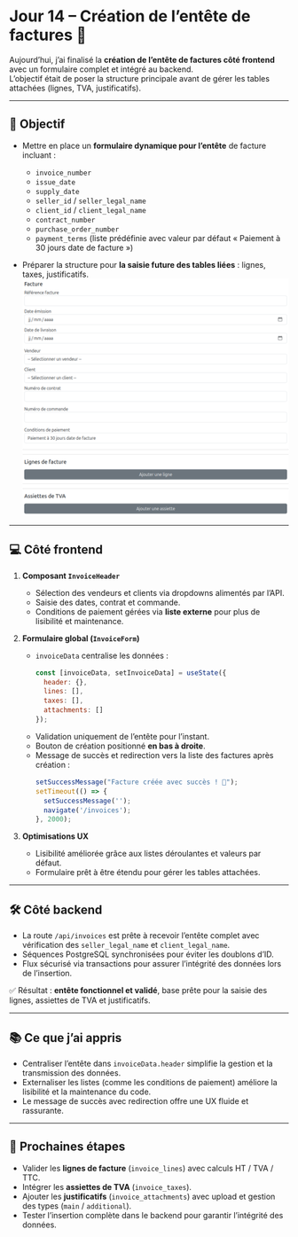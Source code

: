 # Jour 14 – Création de l’entête de factures 📝

Aujourd’hui, j’ai finalisé la **création de l’entête de factures côté frontend** avec un formulaire complet et intégré au backend.  
L’objectif était de poser la structure principale avant de gérer les tables attachées (lignes, TVA, justificatifs).

---

## 🎯 Objectif

- Mettre en place un **formulaire dynamique pour l’entête** de facture incluant :  
  - `invoice_number`  
  - `issue_date`  
  - `supply_date`  
  - `seller_id` / `seller_legal_name`  
  - `client_id` / `client_legal_name`  
  - `contract_number`  
  - `purchase_order_number`  
  - `payment_terms` (liste prédéfinie avec valeur par défaut « Paiement à 30 jours date de facture »)  

- Préparer la structure pour **la saisie future des tables liées** : lignes, taxes, justificatifs.
![Création d'une facture](images/jour14/createInvoice.png)
---

## 💻 Côté frontend

1. **Composant `InvoiceHeader`**
   - Sélection des vendeurs et clients via dropdowns alimentés par l’API.  
   - Saisie des dates, contrat et commande.  
   - Conditions de paiement gérées via **liste externe** pour plus de lisibilité et maintenance.  

2. **Formulaire global (`InvoiceForm`)**
   - `invoiceData` centralise les données :  
     ```javascript
     const [invoiceData, setInvoiceData] = useState({
       header: {},
       lines: [],
       taxes: [],
       attachments: []
     });
     ```  
   - Validation uniquement de l’entête pour l’instant.  
   - Bouton de création positionné **en bas à droite**.  
   - Message de succès et redirection vers la liste des factures après création :  
     ```javascript
     setSuccessMessage("Facture créée avec succès ! 🎉");
     setTimeout(() => {
       setSuccessMessage('');
       navigate('/invoices');
     }, 2000);
     ```

3. **Optimisations UX**
   - Lisibilité améliorée grâce aux listes déroulantes et valeurs par défaut.  
   - Formulaire prêt à être étendu pour gérer les tables attachées.

---

## 🛠 Côté backend

- La route `/api/invoices` est prête à recevoir l’entête complet avec vérification des `seller_legal_name` et `client_legal_name`.  
- Séquences PostgreSQL synchronisées pour éviter les doublons d’ID.  
- Flux sécurisé via transactions pour assurer l’intégrité des données lors de l’insertion.

✅ Résultat : **entête fonctionnel et validé**, base prête pour la saisie des lignes, assiettes de TVA et justificatifs.

---

## 📚 Ce que j’ai appris

- Centraliser l’entête dans `invoiceData.header` simplifie la gestion et la transmission des données.  
- Externaliser les listes (comme les conditions de paiement) améliore la lisibilité et la maintenance du code.  
- Le message de succès avec redirection offre une UX fluide et rassurante.

---

## 🚀 Prochaines étapes

- Valider les **lignes de facture** (`invoice_lines`) avec calculs HT / TVA / TTC.  
- Intégrer les **assiettes de TVA** (`invoice_taxes`).  
- Ajouter les **justificatifs** (`invoice_attachments`) avec upload et gestion des types (`main` / `additional`).  
- Tester l’insertion complète dans le backend pour garantir l’intégrité des données.
